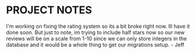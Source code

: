 <h1>PROJECT NOTES</h1>

I'm working on fixing the rating system so its a bit broke right now. Ill have it done soon. But just to note, im trying to include half stars now so our new reviews will be on a scale from 1-10 since we can only store integers in the database and it would be a whole thing to get our migrations setup. - Jeff
